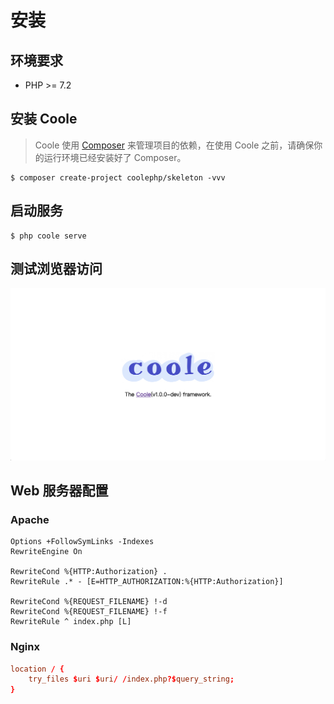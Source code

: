 # 安装

## 环境要求

* PHP >= 7.2

## 安装 Coole

> Coole 使用 [Composer](https://getcomposer.org/) 来管理项目的依赖，在使用 Coole 之前，请确保你的运行环境已经安装好了 Composer。

``` shell
$ composer create-project coolephp/skeleton -vvv
```

## 启动服务

``` shell script
$ php coole serve
```

## 测试浏览器访问

![](../static/index.png)

## Web 服务器配置

### Apache

``` apacheconfig
Options +FollowSymLinks -Indexes
RewriteEngine On

RewriteCond %{HTTP:Authorization} .
RewriteRule .* - [E=HTTP_AUTHORIZATION:%{HTTP:Authorization}]

RewriteCond %{REQUEST_FILENAME} !-d
RewriteCond %{REQUEST_FILENAME} !-f
RewriteRule ^ index.php [L]
```

### Nginx

``` conf
location / {
    try_files $uri $uri/ /index.php?$query_string;
}
```